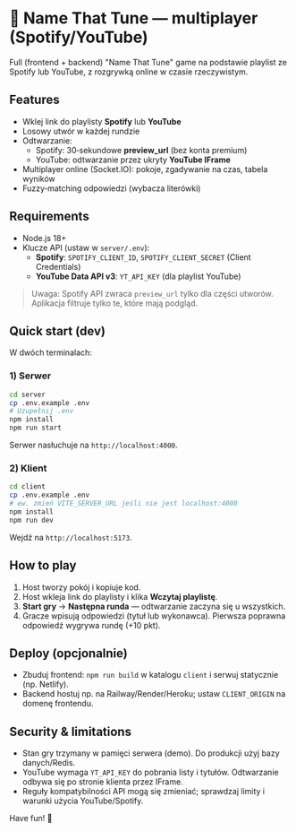 # 🎵 Name That Tune — multiplayer (Spotify/YouTube)

Full (frontend + backend) "Name That Tune" game na podstawie playlist ze Spotify lub YouTube, z rozgrywką online w czasie rzeczywistym.

## Features
- Wklej link do playlisty **Spotify** lub **YouTube**
- Losowy utwór w każdej rundzie
- Odtwarzanie:
  - Spotify: 30‑sekundowe **preview_url** (bez konta premium)
  - YouTube: odtwarzanie przez ukryty **YouTube IFrame**
- Multiplayer online (Socket.IO): pokoje, zgadywanie na czas, tabela wyników
- Fuzzy‑matching odpowiedzi (wybacza literówki)

## Requirements
- Node.js 18+
- Klucze API (ustaw w `server/.env`):
  - **Spotify**: `SPOTIFY_CLIENT_ID`, `SPOTIFY_CLIENT_SECRET` (Client Credentials)
  - **YouTube Data API v3**: `YT_API_KEY` (dla playlist YouTube)

> Uwaga: Spotify API zwraca `preview_url` tylko dla części utworów. Aplikacja filtruje tylko te, które mają podgląd.

## Quick start (dev)
W dwóch terminalach:

### 1) Serwer
```bash
cd server
cp .env.example .env
# Uzupełnij .env
npm install
npm run start
```
Serwer nasłuchuje na `http://localhost:4000`.

### 2) Klient
```bash
cd client
cp .env.example .env
# ew. zmień VITE_SERVER_URL jeśli nie jest localhost:4000
npm install
npm run dev
```
Wejdź na `http://localhost:5173`.

## How to play
1. Host tworzy pokój i kopiuje kod.
2. Host wkleja link do playlisty i klika **Wczytaj playlistę**.
3. **Start gry** -> **Następna runda** — odtwarzanie zaczyna się u wszystkich.
4. Gracze wpisują odpowiedzi (tytuł lub wykonawca). Pierwsza poprawna odpowiedź wygrywa rundę (+10 pkt).

## Deploy (opcjonalnie)
- Zbuduj frontend: `npm run build` w katalogu `client` i serwuj statycznie (np. Netlify).
- Backend hostuj np. na Railway/Render/Heroku; ustaw `CLIENT_ORIGIN` na domenę frontendu.

## Security & limitations
- Stan gry trzymany w pamięci serwera (demo). Do produkcji użyj bazy danych/Redis.
- YouTube wymaga `YT_API_KEY` do pobrania listy i tytułów. Odtwarzanie odbywa się po stronie klienta przez IFrame.
- Reguły kompatybilności API mogą się zmieniać; sprawdzaj limity i warunki użycia YouTube/Spotify.

Have fun! 🎉
